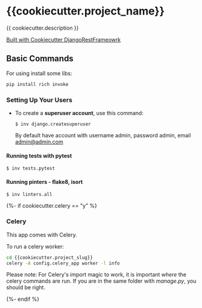 # {{cookiecutter.project_name}}

{{ cookiecutter.description }}

[Built with Cookiecutter DjangoRestFrameowrk](https://github.com/PC-Nazarka/cookiecutter-django-rest-framework/)

## Basic Commands

For using install some libs:

```bash
pip install rich invoke
```

### Setting Up Your Users

-   To create a **superuser account**, use this command:

        $ inv django.createsuperuser
    By default have account with username admin, password admin, email admin@admin.com

#### Running tests with pytest

    $ inv tests.pytest

#### Running pinters - flake8, isort

    $ inv linters.all

{%- if cookiecutter.celery == "y" %}

### Celery

This app comes with Celery.

To run a celery worker:

``` bash
cd {{cookiecutter.project_slug}}
celery -A config.celery_app worker -l info
```

Please note: For Celery's import magic to work, it is important *where* the celery commands are run. If you are in the same folder with *manage.py*, you should be right.

{%- endif %}

